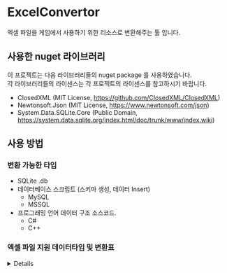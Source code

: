 # ExcelConvertor

엑셀 파일을 게임에서 사용하기 위한 리소스로 변환해주는 툴 입니다.<br/>

## 사용한 nuget 라이브러리
이 프로젝트는 다음 라이브러리들의 nuget package 를 사용하였습니다. <br/>
각 라이브러리들의 라이센스는 각 프로젝트의 라이센스를 참고하시기 바랍니다.<br/>

- ClosedXML (MIT License, https://github.com/ClosedXML/ClosedXML)
- Newtonsoft.Json (MIT License, https://www.newtonsoft.com/json)
- System.Data.SQLite.Core (Public Domain, https://system.data.sqlite.org/index.html/doc/trunk/www/index.wiki)

## 사용 방법

### 변환 가능한 타입
- SQLite .db
- 데이터베이스 스크립트 (스키마 생성, 데이터 Insert)
  - MySQL
  - MSSQL
- 프로그래밍 언어 데이터 구조 소스코드.
  - C#
  - C++
### 엑셀 파일 지원 데이터타입 및 변환표
<details>
<table>
  <tr>
    <th>엑셀파일 타입</th>
    <th>SQLite</th>
    <th>MySQL</th>
    <th>MSSQL</th>
    <th>C#</th>
    <th>C++</th>
  </tr>
  
  <tr>
    <td>int8</td>
    <td rowspan=3>INTEGER</td>
    <td rowspan=3>tinyint</td>
    <td rowspan=3>tinyint</td>
    <td rowspan=3>sbyte</td>
    <td rowspan=3>char</td>
  </tr>
  <tr>
    <td>tinyint</td>
  </tr>
  <tr>
    <td>byte</td>
  </tr>
  
  <tr>
    <td>int16</td>
    <td rowspan=3>INTEGER</td>
    <td rowspan=3>smallint</td>
    <td rowspan=3>smallint</td>
    <td rowspan=3>short</td>
    <td rowspan=3>short</td>
  </tr>
  <tr>
    <td>short</td>
  </tr>
  <tr>
    <td>smallint</td>
  </tr>
  
  <tr>
    <td>int32</td>
    <td rowspan=2>INTEGER</td>
    <td rowspan=2>int</td>
    <td rowspan=2>int</td>
    <td rowspan=2>int</td>
    <td rowspan=2>int</td>
  </tr>
  <tr>
    <td>int</td>
  </tr>
  
  <tr>
    <td>int64</td>
    <td rowspan=3>INTEGER</td>
    <td rowspan=3>bigint</td>
    <td rowspan=3>bigint</td>
    <td rowspan=3>long</td>
    <td rowspan=3>long long</td>
  </tr>
  <tr>
    <td>long</td>
  </tr>
  <tr>
    <td>bigint</td>
  </tr>

  <tr>
    <td>float</td>
    <td rowspan=3>REAL</td>
    <td rowspan=3>float</td>
    <td rowspan=3>float</td>
    <td rowspan=3>float</td>
    <td rowspan=3>float</td>
  </tr>
  <tr>
    <td>single</td>
  </tr>
  <tr>
    <td>float32</td>
  </tr>

  <tr>
    <td>double</td>
    <td rowspan=3>REAL</td>
    <td rowspan=3>double</td>
    <td rowspan=3>double</td>
    <td rowspan=3>double</td>
    <td rowspan=3>double</td>
  </tr>
  <tr>
    <td>float64</td>
  </tr>
  <tr>
    <td>real</td>
  </tr>

  <tr>
    <td>string</td>
    <td rowspan=4>TEXT</td>
    <td rowspan=4>varchar</td>
    <td rowspan=4>nvarchar</td>
    <td rowspan=4>string</td>
    <td rowspan=4>std::string</td>
  </tr>
  <tr>
    <td>text</td>
  </tr>
  <tr>
    <td>varchar(x)</td>
  </tr>
  <tr>
    <td>nvarchar(x)</td>
  </tr>

  <tr>
    <td>date</td>
    <td rowspan=2>TEXT</td>
    <td rowspan=2>datetime</td>
    <td rowspan=2>datetime</td>
    <td rowspan=2>DateTime</td>
    <td rowspan=2>std::string</td>
  </tr>
  <tr>
    <td>datetime</td>
  </tr>


  <tr>
    <td>bool</td>
    <td rowspan=3>INTEGER</td>
    <td rowspan=3>bit</td>
    <td rowspan=3>bit</td>
    <td rowspan=3>bool</td>
    <td rowspan=3>bool</td>
  </tr>
  <tr>
    <td>boolean</td>
  </tr>
  <tr>
    <td>bit</td>
  </tr>
 
</table>
</details>


